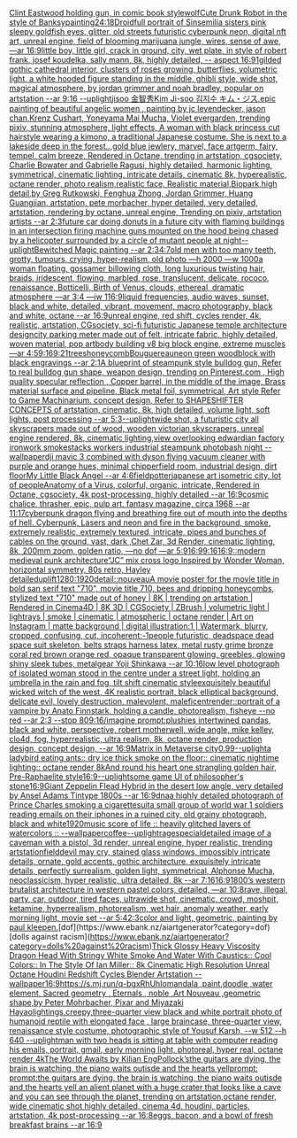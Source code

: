 [Clint Eastwood holding gun, in comic book style](https://www.ebank.nz/aiartgenerator?category=Clint%20Eastwood%20holding%20gun%2C%20in%20comic%20book%20style)[wolf](https://www.ebank.nz/aiartgenerator?category=wolf)[Cute Drunk Robot in the style of Banksy](https://www.ebank.nz/aiartgenerator?category=Cute%20Drunk%20Robot%20in%20the%20style%20of%20Banksy)[painting](https://www.ebank.nz/aiartgenerator?category=painting)[24:18](https://www.ebank.nz/aiartgenerator?category=24%3A18)[Droid](https://www.ebank.nz/aiartgenerator?category=Droid)[full portrait of Sinsemilia sisters pink sleepy goldfish eyes, glitter, old streets futuristic cyberpunk neon, digital nft art, unreal engine, field of blooming marijuana jungle, wires, sense of awe, —ar 16:9](https://www.ebank.nz/aiartgenerator?category=full%20portrait%20of%20Sinsemilia%20sisters%20pink%20sleepy%20goldfish%20eyes%2C%20glitter%2C%20old%20streets%20futuristic%20cyberpunk%20neon%2C%20digital%20nft%20art%2C%20unreal%20engine%2C%20field%20of%20blooming%20marijuana%20jungle%2C%20wires%2C%20sense%20of%20awe%2C%20%E2%80%94ar%2016%3A9)[little boy, little girl, crack in ground, city, wet plate, in style of robert frank, josef koudelka, sally mann, 8k, highly detailed, -- aspect 16:9](https://www.ebank.nz/aiartgenerator?category=little%20boy%2C%20little%20girl%2C%20crack%20in%20ground%2C%20city%2C%20wet%20plate%2C%20in%20style%20of%20robert%20frank%2C%20josef%20koudelka%2C%20sally%20mann%2C%208k%2C%20highly%20detailed%2C%20--%20aspect%2016%3A9)[1](https://www.ebank.nz/aiartgenerator?category=1)[gilded gothic cathedral interior, clusters of roses growing, butterflies, volumetric light, a white hooded figure standing in the middle, ghibli style, wide shot, magical atmosphere, by jordan grimmer and noah bradley, popular on artstation --ar 9:16 --uplight](https://www.ebank.nz/aiartgenerator?category=gilded%20gothic%20cathedral%20interior%2C%20clusters%20of%20roses%20growing%2C%20butterflies%2C%20volumetric%20light%2C%20a%20white%20hooded%20figure%20standing%20in%20the%20middle%2C%20ghibli%20style%2C%20wide%20shot%2C%20magical%20atmosphere%2C%20by%20jordan%20grimmer%20and%20noah%20bradley%2C%20popular%20on%20artstation%20--ar%209%3A16%20--uplight)[jisoo 金智秀Kim Ji-soo 김지수 キム・ジス,epic painting of beautiful angelic women , painting by jc leyendecker, jason chan,Krenz Cushart, Yoneyama Mai Mucha, Violet evergarden, trending pixiv, stunning atmosphere, light effects, A woman with black princess cut hairstyle wearing a kimono, a traditional Japanese costume. She is next to a lakeside deep in the forest..,gold blue jewlery, marvel, face artgerm, fairy, tempel, calm breeze, Rendered in Octane, trending in artstation, cgsociety, Charlie Bowater and Gabrielle Ragusi, highly detailed, harmonic lighting, symmetrical, cinematic lighting, intricate details, cinematic 8k, hyperealistic, octane render, photo realism,realistic face, Realistic material,Biopark,high detail,by Greg Rutkowski, Fenghua Zhong, Jordan Grimmer, Huang Guangjian, artstation, pete morbacher, hyper detailed, very detailed, artstation, rendering by octane, unreal engine, Trending on pixiv, artstation artists --ar 2:3](https://www.ebank.nz/aiartgenerator?category=jisoo%20%E9%87%91%E6%99%BA%E7%A7%80Kim%20Ji-soo%20%EA%B9%80%EC%A7%80%EC%88%98%20%E3%82%AD%E3%83%A0%E3%83%BB%E3%82%B8%E3%82%B9%2Cepic%20painting%20of%20beautiful%20angelic%20women%20%2C%20painting%20by%20jc%20leyendecker%2C%20jason%20chan%2CKrenz%20Cushart%2C%20Yoneyama%20Mai%20Mucha%2C%20Violet%20evergarden%2C%20trending%20pixiv%2C%20stunning%20atmosphere%2C%20light%20effects%2C%20A%20woman%20with%20black%20princess%20cut%20hairstyle%20wearing%20a%20kimono%2C%20a%20traditional%20Japanese%20costume.%20She%20is%20next%20to%20a%20lakeside%20deep%20in%20the%20forest..%2Cgold%20blue%20jewlery%2C%20marvel%2C%20face%20artgerm%2C%20fairy%2C%20tempel%2C%20calm%20breeze%2C%20Rendered%20in%20Octane%2C%20trending%20in%20artstation%2C%20cgsociety%2C%20Charlie%20Bowater%20and%20Gabrielle%20Ragusi%2C%20highly%20detailed%2C%20harmonic%20lighting%2C%20symmetrical%2C%20cinematic%20lighting%2C%20intricate%20details%2C%20cinematic%208k%2C%20hyperealistic%2C%20octane%20render%2C%20photo%20realism%2Crealistic%20face%2C%20Realistic%20material%2CBiopark%2Chigh%20detail%2Cby%20Greg%20Rutkowski%2C%20Fenghua%20Zhong%2C%20Jordan%20Grimmer%2C%20Huang%20Guangjian%2C%20artstation%2C%20pete%20morbacher%2C%20hyper%20detailed%2C%20very%20detailed%2C%20artstation%2C%20rendering%20by%20octane%2C%20unreal%20engine%2C%20Trending%20on%20pixiv%2C%20artstation%20artists%20--ar%202%3A3)[future car doing donuts in a future city with flaming buildings in an intersection firing machine guns mounted on the hood being chased by a helicopter surrounded by a circle of mutant people at night](https://www.ebank.nz/aiartgenerator?category=future%20car%20doing%20donuts%20in%20a%20future%20city%20with%20flaming%20buildings%20in%20an%20intersection%20firing%20machine%20guns%20mounted%20on%20the%20hood%20being%20chased%20by%20a%20helicopter%20surrounded%20by%20a%20circle%20of%20mutant%20people%20at%20night)[--uplight](https://www.ebank.nz/aiartgenerator?category=--uplight)[Bewitched Magic painting --ar 2:3](https://www.ebank.nz/aiartgenerator?category=Bewitched%20Magic%20painting%20--ar%202%3A3)[4:7](https://www.ebank.nz/aiartgenerator?category=4%3A7)[old men with too many teeth, grotty, tumours, crying, hyper-realism, old photo —h 2000 —w 1000](https://www.ebank.nz/aiartgenerator?category=old%20men%20with%20too%20many%20teeth%2C%20grotty%2C%20tumours%2C%20crying%2C%20hyper-realism%2C%20old%20photo%20%E2%80%94h%202000%20%E2%80%94w%201000)[a woman floating, gossamer billowing cloth, long luxurious twisting hair, braids, iridescent, flowing, marbled, rose, translucent, delicate, rococo, renaissance, Botticelli, Birth of Venus, clouds, ethereal, dramatic atmosphere —ar 3:4 —iw 1](https://www.ebank.nz/aiartgenerator?category=a%20woman%20floating%2C%20gossamer%20billowing%20cloth%2C%20long%20luxurious%20twisting%20hair%2C%20braids%2C%20iridescent%2C%20flowing%2C%20marbled%2C%20rose%2C%20translucent%2C%20delicate%2C%20rococo%2C%20renaissance%2C%20Botticelli%2C%20Birth%20of%20Venus%2C%20clouds%2C%20ethereal%2C%20dramatic%20atmosphere%20%E2%80%94ar%203%3A4%20%E2%80%94iw%201)[16:9](https://www.ebank.nz/aiartgenerator?category=16%3A9)[liquid frequencies, audio waves, sunset, black and white, detailed, vibrant, movement, macro photography, black and white, octane --ar 16:9](https://www.ebank.nz/aiartgenerator?category=liquid%20frequencies%2C%20audio%20waves%2C%20sunset%2C%20black%20and%20white%2C%20detailed%2C%20vibrant%2C%20movement%2C%20macro%20photography%2C%20black%20and%20white%2C%20octane%20--ar%2016%3A9)[unreal engine, red shift, cycles render, 4k, realistic, artstation, CGsociety, sci-fi futuristic Japanese temple architecture design](https://www.ebank.nz/aiartgenerator?category=unreal%20engine%2C%20red%20shift%2C%20cycles%20render%2C%204k%2C%20realistic%2C%20artstation%2C%20CGsociety%2C%20sci-fi%20futuristic%20Japanese%20temple%20architecture%20design)[city parking meter made out of felt, intricate fabric, highly detailed, woven material, pop art](https://www.ebank.nz/aiartgenerator?category=city%20parking%20meter%20made%20out%20of%20felt%2C%20intricate%20fabric%2C%20highly%20detailed%2C%20woven%20material%2C%20pop%20art)[body building v8 big block engine, extreme muscles —ar 4:5](https://www.ebank.nz/aiartgenerator?category=body%20building%20v8%20big%20block%20engine%2C%20extreme%20muscles%20%E2%80%94ar%204%3A5)[9:16](https://www.ebank.nz/aiartgenerator?category=9%3A16)[9:21](https://www.ebank.nz/aiartgenerator?category=9%3A21)[trees](https://www.ebank.nz/aiartgenerator?category=trees)[honeycomb](https://www.ebank.nz/aiartgenerator?category=honeycomb)[Bouguereau](https://www.ebank.nz/aiartgenerator?category=Bouguereau)[neon green woodblock with black engravings --ar 2:1](https://www.ebank.nz/aiartgenerator?category=neon%20green%20woodblock%20with%20black%20engravings%20--ar%202%3A1)[A blueprint of steampunk style bulldog gun, Refer to real bulldog gun shape,  weapon design, trending on Pinterest.com , High quality specular reflection ,  Copper  barrel, in the middle of the image, Brass material surface and pipeline,  Black metal foil, symmetrical,  Art style Refer to Game Machinarium.  concept design, Refer to SHAPESHIFTER CONCEPTS  of artstation, cinematic,  8k, high detailed,  volume light,  soft lights,  post processing    --ar 5:3](https://www.ebank.nz/aiartgenerator?category=A%20blueprint%20of%20steampunk%20style%20bulldog%20gun%2C%20Refer%20to%20real%20bulldog%20gun%20shape%2C%20%20weapon%20design%2C%20trending%20on%20Pinterest.com%20%2C%20High%20quality%20specular%20reflection%20%2C%20%20Copper%20%20barrel%2C%20in%20the%20middle%20of%20the%20image%2C%20Brass%20material%20surface%20and%20pipeline%2C%20%20Black%20metal%20foil%2C%20symmetrical%2C%20%20Art%20style%20Refer%20to%20Game%20Machinarium.%20%20concept%20design%2C%20Refer%20to%20SHAPESHIFTER%20CONCEPTS%20%20of%20artstation%2C%20cinematic%2C%20%208k%2C%20high%20detailed%2C%20%20volume%20light%2C%20%20soft%20lights%2C%20%20post%20processing%20%20%20%20--ar%205%3A3)[--uplight](https://www.ebank.nz/aiartgenerator?category=--uplight)[wide shot, a futuristic city all skyscrapers made out of wood, wooden victorian skyscrapers, unreal engine rendered,  8k, cinematic lighting,](https://www.ebank.nz/aiartgenerator?category=wide%20shot%2C%20a%20futuristic%20city%20all%20skyscrapers%20made%20out%20of%20wood%2C%20wooden%20victorian%20skyscrapers%2C%20unreal%20engine%20rendered%2C%20%208k%2C%20cinematic%20lighting%2C)[view overlooking edwardian factory ironwork smokestacks workers industrial steampunk photobash night --wallpaper](https://www.ebank.nz/aiartgenerator?category=view%20overlooking%20edwardian%20factory%20ironwork%20smokestacks%20workers%20industrial%20steampunk%20photobash%20night%20--wallpaper)[dji mavic 3 combined with dyson flying vacuum cleaner with purple and orange hues, minimal chipperfield room, industrial design, dirt floor](https://www.ebank.nz/aiartgenerator?category=dji%20mavic%203%20combined%20with%20dyson%20flying%20vacuum%20cleaner%20with%20purple%20and%20orange%20hues%2C%20minimal%20chipperfield%20room%2C%20industrial%20design%2C%20dirt%20floor)[My Little Black Angel --ar 4:6](https://www.ebank.nz/aiartgenerator?category=My%20Little%20Black%20Angel%20--ar%204%3A6)[field](https://www.ebank.nz/aiartgenerator?category=field)[potter](https://www.ebank.nz/aiartgenerator?category=potter)[japanese art isometric city, lot of people](https://www.ebank.nz/aiartgenerator?category=japanese%20art%20isometric%20city%2C%20lot%20of%20people)[Anatomy of a Virus, colorful, organic, intricate, Rendered in Octane, cgsociety, 4k post-processing, highly detailed --ar 16:9](https://www.ebank.nz/aiartgenerator?category=Anatomy%20of%20a%20Virus%2C%20colorful%2C%20organic%2C%20intricate%2C%20Rendered%20in%20Octane%2C%20cgsociety%2C%204k%20post-processing%2C%20highly%20detailed%20--ar%2016%3A9)[cosmic chalice, thrasher, epic, pulp art, fantasy magazine, circa 1968 --ar 11:17](https://www.ebank.nz/aiartgenerator?category=cosmic%20chalice%2C%20thrasher%2C%20epic%2C%20pulp%20art%2C%20fantasy%20magazine%2C%20circa%201968%20--ar%2011%3A17)[cyberpunk dragon flying and breathing fire out of mouth into the depths of hell. Cyberpunk, Lasers and neon and fire in the background, smoke, extremely realistic, extremely textured, intricate, pipes and bunches of cables on the ground, vast, dark ,Chet Zar, 3d Render, cinematic lighting, 8k, 200mm zoom, golden ratio,  —no dof —ar 5:9](https://www.ebank.nz/aiartgenerator?category=cyberpunk%20dragon%20flying%20and%20breathing%20fire%20out%20of%20mouth%20into%20the%20depths%20of%20hell.%20Cyberpunk%2C%20Lasers%20and%20neon%20and%20fire%20in%20the%20background%2C%20smoke%2C%20extremely%20realistic%2C%20extremely%20textured%2C%20intricate%2C%20pipes%20and%20bunches%20of%20cables%20on%20the%20ground%2C%20vast%2C%20dark%20%2CChet%20Zar%2C%203d%20Render%2C%20cinematic%20lighting%2C%208k%2C%20200mm%20zoom%2C%20golden%20ratio%2C%20%20%E2%80%94no%20dof%20%E2%80%94ar%205%3A9)[16:9](https://www.ebank.nz/aiartgenerator?category=16%3A9)[9:16](https://www.ebank.nz/aiartgenerator?category=9%3A16)[16:9](https://www.ebank.nz/aiartgenerator?category=16%3A9)[::](https://www.ebank.nz/aiartgenerator?category=%3A%3A)[modern medieval punk architecture](https://www.ebank.nz/aiartgenerator?category=modern%20medieval%20punk%20architecture)[“JC” mix cross logo Inspired by Wonder Woman, horizontal symmetry, 80s retro, Hayley detailed](https://www.ebank.nz/aiartgenerator?category=%E2%80%9CJC%E2%80%9D%20mix%20cross%20logo%20Inspired%20by%20Wonder%20Woman%2C%20horizontal%20symmetry%2C%2080s%20retro%2C%20Hayley%20detailed)[uplift](https://www.ebank.nz/aiartgenerator?category=uplift)[1280:1920](https://www.ebank.nz/aiartgenerator?category=1280%3A1920)[detail::](https://www.ebank.nz/aiartgenerator?category=detail%3A%3A)[nouveau](https://www.ebank.nz/aiartgenerator?category=nouveau)[A movie poster for the movie title in bold san serif text "710", movie title 710, bees and dripping honeycombs, stylized text "710" made out of honey | 8K | trending on artstation | Rendered in Cinema4D | 8K 3D | CGSociety | ZBrush | volumetric light | lightrays | smoke | cinematic | atmospheric | octane render | Art on Instagram | matte background | digital illustration:1 | Watermark, blurry, cropped, confusing, cut, incoherent:-1](https://www.ebank.nz/aiartgenerator?category=A%20movie%20poster%20for%20the%20movie%20title%20in%20bold%20san%20serif%20text%20%22710%22%2C%20movie%20title%20710%2C%20bees%20and%20dripping%20honeycombs%2C%20stylized%20text%20%22710%22%20made%20out%20of%20honey%20%7C%208K%20%7C%20trending%20on%20artstation%20%7C%20Rendered%20in%20Cinema4D%20%7C%208K%203D%20%7C%20CGSociety%20%7C%20ZBrush%20%7C%20volumetric%20light%20%7C%20lightrays%20%7C%20smoke%20%7C%20cinematic%20%7C%20atmospheric%20%7C%20octane%20render%20%7C%20Art%20on%20Instagram%20%7C%20matte%20background%20%7C%20digital%20illustration%3A1%20%7C%20Watermark%2C%20blurry%2C%20cropped%2C%20confusing%2C%20cut%2C%20incoherent%3A-1)[people futuristic, deadspace dead space suit skeleton, belts straps harness latex, metal rusty grime bronze coral red brown orange red, opaque transparent glowing, greebles, glowing shiny sleek tubes, metalgear Yoji Shinkawa --ar 10:16](https://www.ebank.nz/aiartgenerator?category=people%20futuristic%2C%20deadspace%20dead%20space%20suit%20skeleton%2C%20belts%20straps%20harness%20latex%2C%20metal%20rusty%20grime%20bronze%20coral%20red%20brown%20orange%20red%2C%20opaque%20transparent%20glowing%2C%20greebles%2C%20glowing%20shiny%20sleek%20tubes%2C%20metalgear%20Yoji%20Shinkawa%20--ar%2010%3A16)[low level photograph of isolated woman stood in the centre under a street light, holding an umbrella in the rain and fog, tilt shift cinematic style](https://www.ebank.nz/aiartgenerator?category=low%20level%20photograph%20of%20isolated%20woman%20stood%20in%20the%20centre%20under%20a%20street%20light%2C%20holding%20an%20umbrella%20in%20the%20rain%20and%20fog%2C%20tilt%20shift%20cinematic%20style)[exquisitely beautiful wicked witch of the west, 4K realistic portrait, black elliptical background, delicate evil, lovely destruction, malevolent, maleficent](https://www.ebank.nz/aiartgenerator?category=exquisitely%20beautiful%20wicked%20witch%20of%20the%20west%2C%204K%20realistic%20portrait%2C%20black%20elliptical%20background%2C%20delicate%20evil%2C%20lovely%20destruction%2C%20malevolent%2C%20maleficent)[render::](https://www.ebank.nz/aiartgenerator?category=render%3A%3A)[portrait of a vampire by Anato Finnstark, holding a candle, photorealism, fisheye --no red  --ar 2:3 --stop 80](https://www.ebank.nz/aiartgenerator?category=portrait%20of%20a%20vampire%20by%20Anato%20Finnstark%2C%20holding%20a%20candle%2C%20photorealism%2C%20fisheye%20--no%20red%20%20--ar%202%3A3%20--stop%2080)[9:16](https://www.ebank.nz/aiartgenerator?category=9%3A16)[/imagine prompt:plushies intertwined pandas, black and white, perspective, robert motherwell, wide angle, mike kelley, clo4d, fog, hyperrealistic, ultra realism, 8k, octane render, production design, concept design, --ar 16:9](https://www.ebank.nz/aiartgenerator?category=/imagine%20prompt%3Aplushies%20intertwined%20pandas%2C%20black%20and%20white%2C%20perspective%2C%20robert%20motherwell%2C%20wide%20angle%2C%20mike%20kelley%2C%20clo4d%2C%20fog%2C%20hyperrealistic%2C%20ultra%20realism%2C%208k%2C%20octane%20render%2C%20production%20design%2C%20concept%20design%2C%20--ar%2016%3A9)[Matrix in Metaverse city](https://www.ebank.nz/aiartgenerator?category=Matrix%20in%20Metaverse%20city)[0.99](https://www.ebank.nz/aiartgenerator?category=0.99)[--uplight](https://www.ebank.nz/aiartgenerator?category=--uplight)[a ladybird eating ants:: dry ice thick smoke on the floor:: cinematic nightime lighting:: octane render 8k](https://www.ebank.nz/aiartgenerator?category=a%20ladybird%20eating%20ants%3A%3A%20dry%20ice%20thick%20smoke%20on%20the%20floor%3A%3A%20cinematic%20nightime%20lighting%3A%3A%20octane%20render%208k)[And round his heart one strangling golden hair, Pre-Raphaelite style](https://www.ebank.nz/aiartgenerator?category=And%20round%20his%20heart%20one%20strangling%20golden%20hair%2C%20Pre-Raphaelite%20style)[16:9](https://www.ebank.nz/aiartgenerator?category=16%3A9)[--uplight](https://www.ebank.nz/aiartgenerator?category=--uplight)[some game UI of philosopher's stone](https://www.ebank.nz/aiartgenerator?category=some%20game%20UI%20of%20philosopher%27s%20stone)[16:9](https://www.ebank.nz/aiartgenerator?category=16%3A9)[Giant Zeppelin Flead Hybrid in the desert  low angle, very detailed by Ansel Adams Tintype 1800s --ar 16:9](https://www.ebank.nz/aiartgenerator?category=Giant%20Zeppelin%20Flead%20Hybrid%20in%20the%20desert%20%20low%20angle%2C%20very%20detailed%20by%20Ansel%20Adams%20Tintype%201800s%20--ar%2016%3A9)[dna](https://www.ebank.nz/aiartgenerator?category=dna)[a highly detailed photograph of Prince Charles smoking a cigarette](https://www.ebank.nz/aiartgenerator?category=a%20highly%20detailed%20photograph%20of%20Prince%20Charles%20smoking%20a%20cigarette)[suit](https://www.ebank.nz/aiartgenerator?category=suit)[a small group of world war 1 soldiers reading emails on their iphones in a ruined city, old grainy photograph, black and white](https://www.ebank.nz/aiartgenerator?category=a%20small%20group%20of%20world%20war%201%20soldiers%20reading%20emails%20on%20their%20iphones%20in%20a%20ruined%20city%2C%20old%20grainy%20photograph%2C%20black%20and%20white)[1920](https://www.ebank.nz/aiartgenerator?category=1920)[music score of life :: heavily glitched layers of watercolors :: --wallpaper](https://www.ebank.nz/aiartgenerator?category=music%20score%20of%20life%20%3A%3A%20heavily%20glitched%20layers%20of%20watercolors%20%3A%3A%20--wallpaper)[coffee](https://www.ebank.nz/aiartgenerator?category=coffee)[--uplight](https://www.ebank.nz/aiartgenerator?category=--uplight)[rage](https://www.ebank.nz/aiartgenerator?category=rage)[special](https://www.ebank.nz/aiartgenerator?category=special)[detailed image of a caveman with a pistol, 3d render, unreal engine, hyper realistic, trending artstation](https://www.ebank.nz/aiartgenerator?category=detailed%20image%20of%20a%20caveman%20with%20a%20pistol%2C%203d%20render%2C%20unreal%20engine%2C%20hyper%20realistic%2C%20trending%20artstation)[field](https://www.ebank.nz/aiartgenerator?category=field)[devil may cry, stained glass windows, impossibly intricate details, ornate, gold accents, gothic architecture,  exquisitely intricate details, perfectly  surrealism, golden light, symmetrical, Alphonse Mucha, neoclassicism, hyper realistic, ultra detailed, 8k --ar 7:16](https://www.ebank.nz/aiartgenerator?category=devil%20may%20cry%2C%20stained%20glass%20windows%2C%20impossibly%20intricate%20details%2C%20ornate%2C%20gold%20accents%2C%20gothic%20architecture%2C%20%20exquisitely%20intricate%20details%2C%20perfectly%20%20surrealism%2C%20golden%20light%2C%20symmetrical%2C%20Alphonse%20Mucha%2C%20neoclassicism%2C%20hyper%20realistic%2C%20ultra%20detailed%2C%208k%20--ar%207%3A16)[16:9](https://www.ebank.nz/aiartgenerator?category=16%3A9)[1800’s western brutalist architecture in western pastel colors, detailed, —ar 10:8](https://www.ebank.nz/aiartgenerator?category=1800%E2%80%99s%20western%20brutalist%20architecture%20in%20western%20pastel%20colors%2C%20detailed%2C%20%E2%80%94ar%2010%3A8)[rave, illegal, party, car, outdoor, tired faces, ultrawide shot, cinematic, crowd, moshpit, ketamine, hyperrealism, photorealism, wet hair, anomaly weather, early morning light, movie set --ar 5:4](https://www.ebank.nz/aiartgenerator?category=rave%2C%20illegal%2C%20party%2C%20car%2C%20outdoor%2C%20tired%20faces%2C%20ultrawide%20shot%2C%20cinematic%2C%20crowd%2C%20moshpit%2C%20ketamine%2C%20hyperrealism%2C%20photorealism%2C%20wet%20hair%2C%20anomaly%20weather%2C%20early%20morning%20light%2C%20movie%20set%20--ar%205%3A4)[2:3](https://www.ebank.nz/aiartgenerator?category=2%3A3)[color and light, geometric, painting by paul klee](https://www.ebank.nz/aiartgenerator?category=color%20and%20light%2C%20geometric%2C%20painting%20by%20paul%20klee)[pen.](https://www.ebank.nz/aiartgenerator?category=pen.)[dof](https://www.ebank.nz/aiartgenerator?category=dof)[dolls against racism](https://www.ebank.nz/aiartgenerator?category=dolls%20against%20racism)[Thick Glossy Heavy Viscosity Dragon Head With Stringy White Smoke And Water With Caustics:: Cool Colors:: In The Style Of Ian Miller:: 8k Cinematic High Resolution Unreal Octane Houdini Redshift Cycles Blender Artstation --wallpaper](https://www.ebank.nz/aiartgenerator?category=Thick%20Glossy%20Heavy%20Viscosity%20Dragon%20Head%20With%20Stringy%20White%20Smoke%20And%20Water%20With%20Caustics%3A%3A%20Cool%20Colors%3A%3A%20In%20The%20Style%20Of%20Ian%20Miller%3A%3A%208k%20Cinematic%20High%20Resolution%20Unreal%20Octane%20Houdini%20Redshift%20Cycles%20Blender%20Artstation%20--wallpaper)[16:9](https://www.ebank.nz/aiartgenerator?category=16%3A9)[<https://s.mj.run/q-bgxRhUhIo>](https://www.ebank.nz/aiartgenerator?category=%3Chttps%3A//s.mj.run/q-bgxRhUhIo%3E)[mandala ,paint,doodle ,water element, Sacred geometry , Eternals , noble ,Art Nouveau ,geometric shape,by Peter Mohrbacher, Pixar and Miyazaki Hayao](https://www.ebank.nz/aiartgenerator?category=mandala%20%2Cpaint%2Cdoodle%20%2Cwater%20element%2C%20Sacred%20geometry%20%2C%20Eternals%20%2C%20noble%20%2CArt%20Nouveau%20%2Cgeometric%20shape%2Cby%20Peter%20Mohrbacher%2C%20Pixar%20and%20Miyazaki%20Hayao)[lightings,creepy,](https://www.ebank.nz/aiartgenerator?category=lightings%2Ccreepy%2C)[three-quarter view black and white portrait photo of humanoid reptile with elongated face , large braincase, three-quarter view, renaissance style costume, photographic style of Yousuf Karsh, --w 512 --h 640 --uplight](https://www.ebank.nz/aiartgenerator?category=three-quarter%20view%20black%20and%20white%20portrait%20photo%20of%20humanoid%20reptile%20with%20elongated%20face%20%2C%20large%20braincase%2C%20three-quarter%20view%2C%20renaissance%20style%20costume%2C%20photographic%20style%20of%20Yousuf%20Karsh%2C%20--w%20512%20--h%20640%20--uplight)[man with two heads is sitting at table with computer reading his emails, portrait, gmail, early morning light, photoreal, hyper real, octane render 4k](https://www.ebank.nz/aiartgenerator?category=man%20with%20two%20heads%20is%20sitting%20at%20table%20with%20computer%20reading%20his%20emails%2C%20portrait%2C%20gmail%2C%20early%20morning%20light%2C%20photoreal%2C%20hyper%20real%2C%20octane%20render%204k)[The World Awaits by Kilian Eng](https://www.ebank.nz/aiartgenerator?category=The%20World%20Awaits%20by%20Kilian%20Eng)[Pollock’s](https://www.ebank.nz/aiartgenerator?category=Pollock%E2%80%99s)[the guitars are dying, the brain is watching, the piano waits outisde and the hearts yellprompt: prompt:the guitars are dying, the brain is watching, the piano waits outisde and the hearts yell an alient planet with a huge crater that looks like a cave and you can see through the planet, trending on artstation,octane render, wide cinematic shot highly detailed, cinema 4d, houdini, particles, artstation, 4k post-processing --ar 16:8](https://www.ebank.nz/aiartgenerator?category=the%20guitars%20are%20dying%2C%20the%20brain%20is%20watching%2C%20the%20piano%20waits%20outisde%20and%20the%20hearts%20yellprompt%3A%20prompt%3Athe%20guitars%20are%20dying%2C%20the%20brain%20is%20watching%2C%20the%20piano%20waits%20outisde%20and%20the%20hearts%20yell%20an%20alient%20planet%20with%20a%20huge%20crater%20that%20looks%20like%20a%20cave%20and%20you%20can%20see%20through%20the%20planet%2C%20trending%20on%20artstation%2Coctane%20render%2C%20wide%20cinematic%20shot%20highly%20detailed%2C%20cinema%204d%2C%20houdini%2C%20particles%2C%20artstation%2C%204k%20post-processing%20--ar%2016%3A8)[eggs, bacon, and a bowl of fresh breakfast brains --ar 16:9](https://www.ebank.nz/aiartgenerator?category=eggs%2C%20bacon%2C%20and%20a%20bowl%20of%20fresh%20breakfast%20brains%20--ar%2016%3A9)
